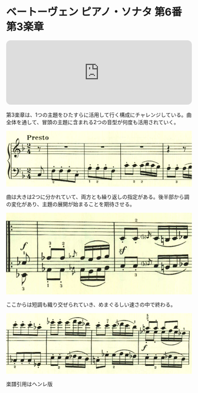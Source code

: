 # ベートーヴェン ピアノ・ソナタ 第6番 第3楽章

<iframe height="175" width="100%" title="Media player" src="https://embed.music.apple.com/us/album/piano-sonata-no-6-in-f-major-op-10-no-2-iii-presto/1264936969?i=1264936989&amp;itscg=30200&amp;itsct=music_box_player&amp;ls=1&amp;app=music&amp;mttnsubad=1264936989&amp;theme=auto" id="embedPlayer" style="border:0;border-radius:12px;width:100%;height:175px;max-width:660px" sandbox="allow-forms allow-popups allow-same-origin allow-scripts allow-top-navigation-by-user-activation" allow="autoplay *; encrypted-media *; clipboard-write"></iframe>

第3楽章は、1つの主題をひたすらに活用して行く構成にチャレンジしている。曲全体を通して、冒頭の主題に含まれる2つの音型が何度も活用されていく。

<img src="545.jpg">

曲は大きは2つに分かれていて、両方とも繰り返しの指定がある。後半部から調の変化があり、主題の展開が始まることを期待させる。

<img src="546.jpg">

ここからは短調も織り交ぜられていき、めまぐるしい速さの中で終わる。

<img src="547.jpg">

楽譜引用はヘンレ版
